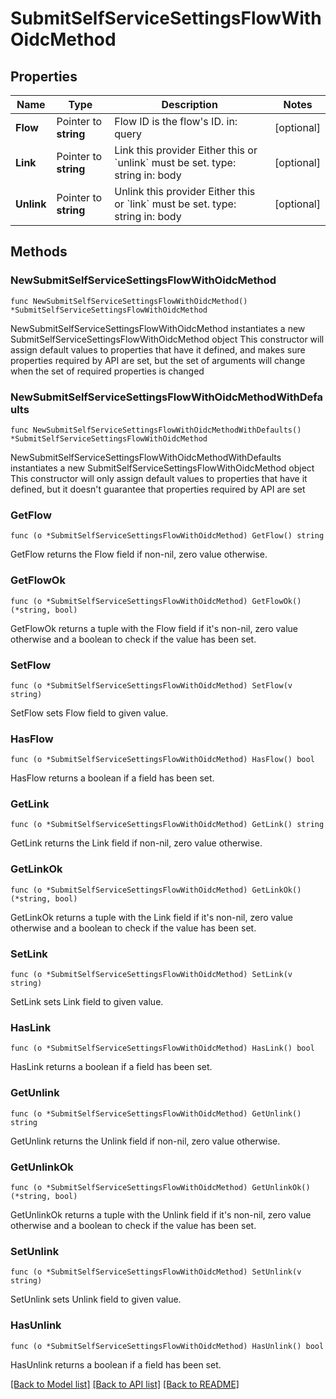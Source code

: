 # SubmitSelfServiceSettingsFlowWithOidcMethod

## Properties

Name | Type | Description | Notes
------------ | ------------- | ------------- | -------------
**Flow** | Pointer to **string** | Flow ID is the flow&#39;s ID.  in: query | [optional] 
**Link** | Pointer to **string** | Link this provider  Either this or &#x60;unlink&#x60; must be set.  type: string in: body | [optional] 
**Unlink** | Pointer to **string** | Unlink this provider  Either this or &#x60;link&#x60; must be set.  type: string in: body | [optional] 

## Methods

### NewSubmitSelfServiceSettingsFlowWithOidcMethod

`func NewSubmitSelfServiceSettingsFlowWithOidcMethod() *SubmitSelfServiceSettingsFlowWithOidcMethod`

NewSubmitSelfServiceSettingsFlowWithOidcMethod instantiates a new SubmitSelfServiceSettingsFlowWithOidcMethod object
This constructor will assign default values to properties that have it defined,
and makes sure properties required by API are set, but the set of arguments
will change when the set of required properties is changed

### NewSubmitSelfServiceSettingsFlowWithOidcMethodWithDefaults

`func NewSubmitSelfServiceSettingsFlowWithOidcMethodWithDefaults() *SubmitSelfServiceSettingsFlowWithOidcMethod`

NewSubmitSelfServiceSettingsFlowWithOidcMethodWithDefaults instantiates a new SubmitSelfServiceSettingsFlowWithOidcMethod object
This constructor will only assign default values to properties that have it defined,
but it doesn't guarantee that properties required by API are set

### GetFlow

`func (o *SubmitSelfServiceSettingsFlowWithOidcMethod) GetFlow() string`

GetFlow returns the Flow field if non-nil, zero value otherwise.

### GetFlowOk

`func (o *SubmitSelfServiceSettingsFlowWithOidcMethod) GetFlowOk() (*string, bool)`

GetFlowOk returns a tuple with the Flow field if it's non-nil, zero value otherwise
and a boolean to check if the value has been set.

### SetFlow

`func (o *SubmitSelfServiceSettingsFlowWithOidcMethod) SetFlow(v string)`

SetFlow sets Flow field to given value.

### HasFlow

`func (o *SubmitSelfServiceSettingsFlowWithOidcMethod) HasFlow() bool`

HasFlow returns a boolean if a field has been set.

### GetLink

`func (o *SubmitSelfServiceSettingsFlowWithOidcMethod) GetLink() string`

GetLink returns the Link field if non-nil, zero value otherwise.

### GetLinkOk

`func (o *SubmitSelfServiceSettingsFlowWithOidcMethod) GetLinkOk() (*string, bool)`

GetLinkOk returns a tuple with the Link field if it's non-nil, zero value otherwise
and a boolean to check if the value has been set.

### SetLink

`func (o *SubmitSelfServiceSettingsFlowWithOidcMethod) SetLink(v string)`

SetLink sets Link field to given value.

### HasLink

`func (o *SubmitSelfServiceSettingsFlowWithOidcMethod) HasLink() bool`

HasLink returns a boolean if a field has been set.

### GetUnlink

`func (o *SubmitSelfServiceSettingsFlowWithOidcMethod) GetUnlink() string`

GetUnlink returns the Unlink field if non-nil, zero value otherwise.

### GetUnlinkOk

`func (o *SubmitSelfServiceSettingsFlowWithOidcMethod) GetUnlinkOk() (*string, bool)`

GetUnlinkOk returns a tuple with the Unlink field if it's non-nil, zero value otherwise
and a boolean to check if the value has been set.

### SetUnlink

`func (o *SubmitSelfServiceSettingsFlowWithOidcMethod) SetUnlink(v string)`

SetUnlink sets Unlink field to given value.

### HasUnlink

`func (o *SubmitSelfServiceSettingsFlowWithOidcMethod) HasUnlink() bool`

HasUnlink returns a boolean if a field has been set.


[[Back to Model list]](../README.md#documentation-for-models) [[Back to API list]](../README.md#documentation-for-api-endpoints) [[Back to README]](../README.md)


